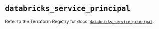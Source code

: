 # `databricks_service_principal`

Refer to the Terraform Registry for docs: [`databricks_service_principal`](https://registry.terraform.io/providers/databricks/databricks/1.62.1/docs/resources/service_principal).

